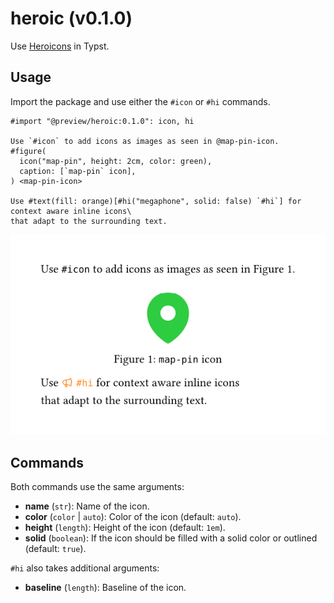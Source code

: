 # heroic (v0.1.0)

Use [Heroicons](https://heroicons.com/) in Typst.

## Usage

Import the package and use either the `#icon` or `#hi` commands.

```typst
#import "@preview/heroic:0.1.0": icon, hi

Use `#icon` to add icons as images as seen in @map-pin-icon.
#figure(
  icon("map-pin", height: 2cm, color: green),
  caption: [`map-pin` icon],
) <map-pin-icon>

Use #text(fill: orange)[#hi("megaphone", solid: false) `#hi`] for context aware inline icons\
that adapt to the surrounding text.
```

![](assets/example.png)

## Commands

Both commands use the same arguments:

- **name** (`str`): Name of the icon.
- **color** (`color` | `auto`): Color of the icon (default: `auto`).
- **height** (`length`): Height of the icon (default: `1em`).
- **solid** (`boolean`): If the icon should be filled with a solid color or outlined (default: `true`).

`#hi` also takes additional arguments:

- **baseline** (`length`): Baseline of the icon.
